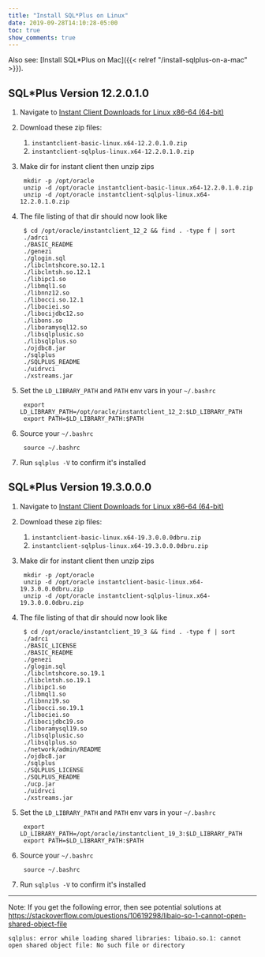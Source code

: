 ```yaml
---
title: "Install SQL*Plus on Linux"
date: 2019-09-28T14:10:28-05:00
toc: true
show_comments: true
---
```


Also see: [Install SQL*Plus on Mac]({{< relref "/install-sqlplus-on-a-mac" >}}).

## SQL*Plus Version 12.2.0.1.0

1. Navigate to [Instant Client Downloads for Linux x86-64 (64-bit)](https://www.oracle.com/database/technologies/instant-client/linux-x86-64-downloads.html)
1. Download these zip files:
    1. `instantclient-basic-linux.x64-12.2.0.1.0.zip`
    1. `instantclient-sqlplus-linux.x64-12.2.0.1.0.zip`
1. Make dir for instant client then unzip zips

        mkdir -p /opt/oracle
        unzip -d /opt/oracle instantclient-basic-linux.x64-12.2.0.1.0.zip
        unzip -d /opt/oracle instantclient-sqlplus-linux.x64-12.2.0.1.0.zip

1. The file listing of that dir should now look like

        $ cd /opt/oracle/instantclient_12_2 && find . -type f | sort
        ./adrci
        ./BASIC_README
        ./genezi
        ./glogin.sql
        ./libclntshcore.so.12.1
        ./libclntsh.so.12.1
        ./libipc1.so
        ./libmql1.so
        ./libnnz12.so
        ./libocci.so.12.1
        ./libociei.so
        ./libocijdbc12.so
        ./libons.so
        ./liboramysql12.so
        ./libsqlplusic.so
        ./libsqlplus.so
        ./ojdbc8.jar
        ./sqlplus
        ./SQLPLUS_README
        ./uidrvci
        ./xstreams.jar

1. Set the `LD_LIBRARY_PATH` and `PATH` env vars in your `~/.bashrc`

        export LD_LIBRARY_PATH=/opt/oracle/instantclient_12_2:$LD_LIBRARY_PATH
        export PATH=$LD_LIBRARY_PATH:$PATH

1. Source your `~/.bashrc`

        source ~/.bashrc

1. Run `sqlplus -V` to confirm it's installed

## SQL*Plus Version 19.3.0.0.0

1. Navigate to [Instant Client Downloads for Linux x86-64 (64-bit)](https://www.oracle.com/database/technologies/instant-client/linux-x86-64-downloads.html)
1. Download these zip files:
    1. `instantclient-basic-linux.x64-19.3.0.0.0dbru.zip`
    1. `instantclient-sqlplus-linux.x64-19.3.0.0.0dbru.zip`
1. Make dir for instant client then unzip zips

        mkdir -p /opt/oracle
        unzip -d /opt/oracle instantclient-basic-linux.x64-19.3.0.0.0dbru.zip
        unzip -d /opt/oracle instantclient-sqlplus-linux.x64-19.3.0.0.0dbru.zip 

1. The file listing of that dir should now look like

        $ cd /opt/oracle/instantclient_19_3 && find . -type f | sort
        ./adrci
        ./BASIC_LICENSE
        ./BASIC_README
        ./genezi
        ./glogin.sql
        ./libclntshcore.so.19.1
        ./libclntsh.so.19.1
        ./libipc1.so
        ./libmql1.so
        ./libnnz19.so
        ./libocci.so.19.1
        ./libociei.so
        ./libocijdbc19.so
        ./liboramysql19.so
        ./libsqlplusic.so
        ./libsqlplus.so
        ./network/admin/README
        ./ojdbc8.jar
        ./sqlplus
        ./SQLPLUS_LICENSE
        ./SQLPLUS_README
        ./ucp.jar
        ./uidrvci
        ./xstreams.jar

1. Set the `LD_LIBRARY_PATH` and `PATH` env vars in your `~/.bashrc`

        export LD_LIBRARY_PATH=/opt/oracle/instantclient_19_3:$LD_LIBRARY_PATH
        export PATH=$LD_LIBRARY_PATH:$PATH

1. Source your `~/.bashrc`

        source ~/.bashrc

1. Run `sqlplus -V` to confirm it's installed

---

Note: If you get the following error, then see potential solutions at <https://stackoverflow.com/questions/10619298/libaio-so-1-cannot-open-shared-object-file>

```
sqlplus: error while loading shared libraries: libaio.so.1: cannot open shared object file: No such file or directory
```
